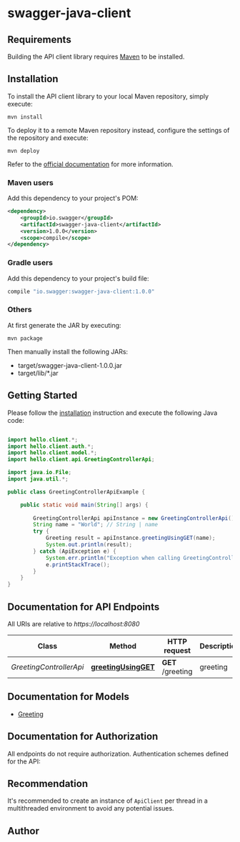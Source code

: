 # swagger-java-client

## Requirements

Building the API client library requires [Maven](https://maven.apache.org/) to be installed.

## Installation

To install the API client library to your local Maven repository, simply execute:

```shell
mvn install
```

To deploy it to a remote Maven repository instead, configure the settings of the repository and execute:

```shell
mvn deploy
```

Refer to the [official documentation](https://maven.apache.org/plugins/maven-deploy-plugin/usage.html) for more information.

### Maven users

Add this dependency to your project's POM:

```xml
<dependency>
    <groupId>io.swagger</groupId>
    <artifactId>swagger-java-client</artifactId>
    <version>1.0.0</version>
    <scope>compile</scope>
</dependency>
```

### Gradle users

Add this dependency to your project's build file:

```groovy
compile "io.swagger:swagger-java-client:1.0.0"
```

### Others

At first generate the JAR by executing:

    mvn package

Then manually install the following JARs:

* target/swagger-java-client-1.0.0.jar
* target/lib/*.jar

## Getting Started

Please follow the [installation](#installation) instruction and execute the following Java code:

```java

import hello.client.*;
import hello.client.auth.*;
import hello.client.model.*;
import hello.client.api.GreetingControllerApi;

import java.io.File;
import java.util.*;

public class GreetingControllerApiExample {

    public static void main(String[] args) {
        
        GreetingControllerApi apiInstance = new GreetingControllerApi();
        String name = "World"; // String | name
        try {
            Greeting result = apiInstance.greetingUsingGET(name);
            System.out.println(result);
        } catch (ApiException e) {
            System.err.println("Exception when calling GreetingControllerApi#greetingUsingGET");
            e.printStackTrace();
        }
    }
}

```

## Documentation for API Endpoints

All URIs are relative to *https://localhost:8080*

Class | Method | HTTP request | Description
------------ | ------------- | ------------- | -------------
*GreetingControllerApi* | [**greetingUsingGET**](docs/GreetingControllerApi.md#greetingUsingGET) | **GET** /greeting | greeting


## Documentation for Models

 - [Greeting](docs/Greeting.md)


## Documentation for Authorization

All endpoints do not require authorization.
Authentication schemes defined for the API:

## Recommendation

It's recommended to create an instance of `ApiClient` per thread in a multithreaded environment to avoid any potential issues.

## Author



